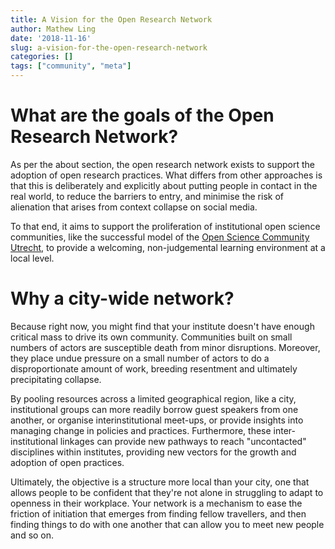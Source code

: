 ```yaml
---
title: A Vision for the Open Research Network
author: Mathew Ling
date: '2018-11-16'
slug: a-vision-for-the-open-research-network
categories: []
tags: ["community", "meta"]
---
```


# What are the goals of the Open Research Network?

As per the about section, the open research network exists to support the adoption of open research practices. What differs from other approaches is that this is deliberately and explicitly about putting people in contact in the real world, to reduce the barriers to entry, and minimise the risk of alienation that arises from context collapse on social media.

To that end, it aims to support the proliferation of institutional open science communities, like the successful model of the <a href="https://openscience-utrecht.com/">Open Science Community Utrecht</a>, to provide a welcoming, non-judgemental learning environment at a local level. 

# Why a city-wide network?
Because right now, you might find that your institute doesn't have enough critical mass to drive its own community. Communities built on small numbers of actors are susceptible death from minor disruptions. Moreover, they place undue pressure on a small number of actors to do a disproportionate amount of work, breeding resentment and ultimately precipitating collapse. 

By pooling resources across a limited geographical region, like a city, institutional groups can more readily borrow guest speakers from one another, or organise interinstitutional meet-ups, or provide insights into managing change in policies and practices. Furthermore, these inter-institutional linkages can provide new pathways to reach "uncontacted" disciplines within institutes, providing new vectors for the growth and adoption of open practices.  

Ultimately, the objective is a structure more local than your city, one that allows people to be confident that they're not alone in struggling to adapt to openness in their workplace. Your network is a mechanism to ease the friction of initiation that emerges from finding fellow travellers, and then finding things to do with one another that can allow you to meet new people and so on. 